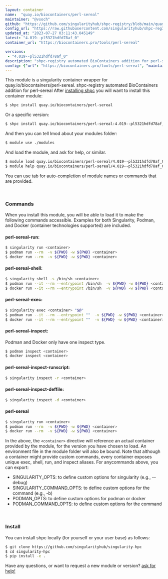 ```yaml
---
layout: container
name:  "quay.io/biocontainers/perl-sereal"
maintainer: "@vsoch"
github: "https://github.com/singularityhub/shpc-registry/blob/main/quay.io/biocontainers/perl-sereal/container.yaml"
config_url: "https://raw.githubusercontent.com/singularityhub/shpc-registry/main/quay.io/biocontainers/perl-sereal/container.yaml"
updated_at: "2023-07-27 03:11:43.045149"
latest: "4.019--pl5321hdfd78af_0"
container_url: "https://biocontainers.pro/tools/perl-sereal"

versions:
 - "4.019--pl5321hdfd78af_0"
description: "shpc-registry automated BioContainers addition for perl-sereal"
config: {"url": "https://biocontainers.pro/tools/perl-sereal", "maintainer": "@vsoch", "description": "shpc-registry automated BioContainers addition for perl-sereal", "latest": {"4.019--pl5321hdfd78af_0": "sha256:2aab85171de1cdb367ddbf6b6e4ecea735504f8bf45af717aa877b1cdc162f84"}, "tags": {"4.019--pl5321hdfd78af_0": "sha256:2aab85171de1cdb367ddbf6b6e4ecea735504f8bf45af717aa877b1cdc162f84"}, "docker": "quay.io/biocontainers/perl-sereal"}
---
```


This module is a singularity container wrapper for quay.io/biocontainers/perl-sereal.
shpc-registry automated BioContainers addition for perl-sereal
After [installing shpc](#install) you will want to install this container module:


```bash
$ shpc install quay.io/biocontainers/perl-sereal
```

Or a specific version:

```bash
$ shpc install quay.io/biocontainers/perl-sereal:4.019--pl5321hdfd78af_0
```

And then you can tell lmod about your modules folder:

```bash
$ module use ./modules
```

And load the module, and ask for help, or similar.

```bash
$ module load quay.io/biocontainers/perl-sereal/4.019--pl5321hdfd78af_0
$ module help quay.io/biocontainers/perl-sereal/4.019--pl5321hdfd78af_0
```

You can use tab for auto-completion of module names or commands that are provided.

<br>

### Commands

When you install this module, you will be able to load it to make the following commands accessible.
Examples for both Singularity, Podman, and Docker (container technologies supported) are included.

#### perl-sereal-run:

```bash
$ singularity run <container>
$ podman run --rm  -v ${PWD} -w ${PWD} <container>
$ docker run --rm  -v ${PWD} -w ${PWD} <container>
```

#### perl-sereal-shell:

```bash
$ singularity shell -s /bin/sh <container>
$ podman run --it --rm --entrypoint /bin/sh  -v ${PWD} -w ${PWD} <container>
$ docker run --it --rm --entrypoint /bin/sh  -v ${PWD} -w ${PWD} <container>
```

#### perl-sereal-exec:

```bash
$ singularity exec <container> "$@"
$ podman run --it --rm --entrypoint ""  -v ${PWD} -w ${PWD} <container> "$@"
$ docker run --it --rm --entrypoint ""  -v ${PWD} -w ${PWD} <container> "$@"
```

#### perl-sereal-inspect:

Podman and Docker only have one inspect type.

```bash
$ podman inspect <container>
$ docker inspect <container>
```

#### perl-sereal-inspect-runscript:

```bash
$ singularity inspect -r <container>
```

#### perl-sereal-inspect-deffile:

```bash
$ singularity inspect -d <container>
```



#### perl-sereal

```bash
$ singularity run <container>
$ podman run --rm  -v ${PWD} -w ${PWD} <container>
$ docker run --rm  -v ${PWD} -w ${PWD} <container>
```


In the above, the `<container>` directive will reference an actual container provided
by the module, for the version you have chosen to load. An environment file in the
module folder will also be bound. Note that although a container
might provide custom commands, every container exposes unique exec, shell, run, and
inspect aliases. For anycommands above, you can export:

 - SINGULARITY_OPTS: to define custom options for singularity (e.g., --debug)
 - SINGULARITY_COMMAND_OPTS: to define custom options for the command (e.g., -b)
 - PODMAN_OPTS: to define custom options for podman or docker
 - PODMAN_COMMAND_OPTS: to define custom options for the command

<br>

### Install

You can install shpc locally (for yourself or your user base) as follows:

```bash
$ git clone https://github.com/singularityhub/singularity-hpc
$ cd singularity-hpc
$ pip install -e .
```

Have any questions, or want to request a new module or version? [ask for help!](https://github.com/singularityhub/singularity-hpc/issues)